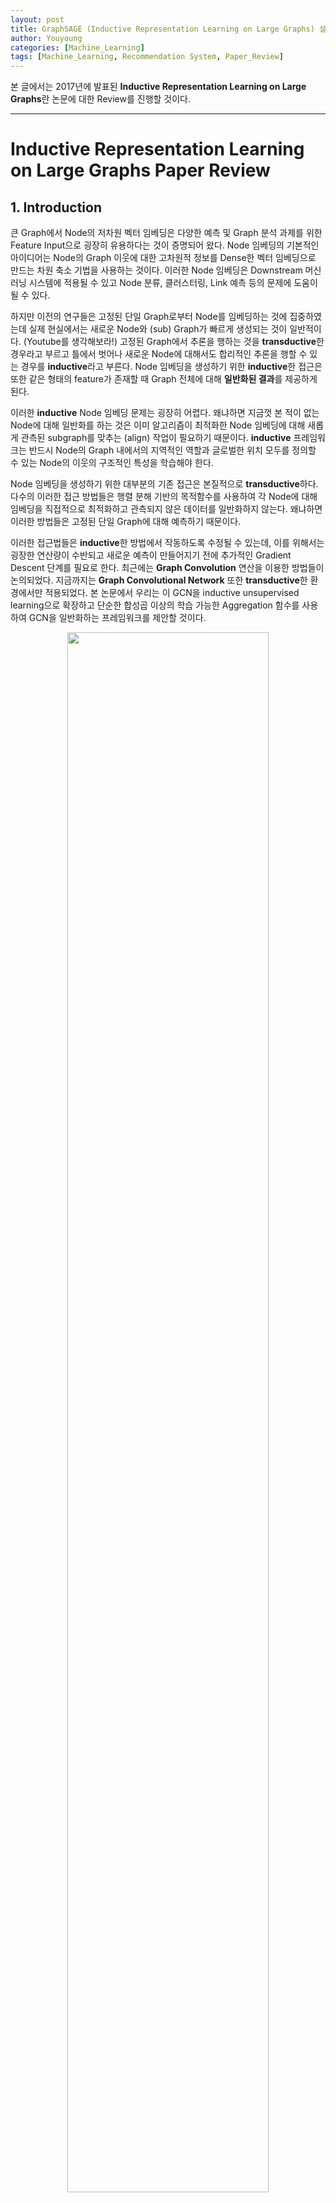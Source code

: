 ```yaml
---
layout: post
title: GraphSAGE (Inductive Representation Learning on Large Graphs) 설명
author: Youyoung
categories: [Machine_Learning]
tags: [Machine_Learning, Recommendation System, Paper_Review]
---
```


본 글에서는 2017년에 발표된 **Inductive Representation Learning on Large Graphs**란 논문에 대한 Review를 진행할 것이다.  

---
# Inductive Representation Learning on Large Graphs Paper Review  
## 1. Introduction  
큰 Graph에서 Node의 저차원 벡터 임베딩은 다양한 예측 및 Graph 분석 과제를 위한 Feature Input으로 굉장히 유용하다는 것이 증명되어 왔다. Node 임베딩의 기본적인 아이디어는 Node의 Graph 이웃에 대한 고차원적 정보를 Dense한 벡터 임베딩으로 만드는 차원 축소 기법을 사용하는 것이다. 이러한 Node 임베딩은 Downstream 머신러닝 시스템에 적용될 수 있고 Node 분류, 클러스터링, Link 예측 등의 문제에 도움이 될 수 있다.  

하지만 이전의 연구들은 고정된 단일 Graph로부터 Node를 임베딩하는 것에 집중하였는데 실제 현실에서는 새로운 Node와 (sub) Graph가 빠르게 생성되는 것이 일반적이다. (Youtube를 생각해보라!) 고정된 Graph에서 추론을 행하는 것을 **transductive**한 경우라고 부르고 틀에서 벗어나 새로운 Node에 대해서도 합리적인 추론을 행할 수 있는 경우를 **inductive**라고 부른다. Node 임베딩을 생성하기 위한 **inductive**한 접근은 또한 같은 형태의 feature가 존재할 때 Graph 전체에 대해 **일반화된 결과**를 제공하게 된다.  

이러한 **inductive** Node 임베딩 문제는 굉장히 어렵다. 왜냐하면 지금껏 본 적이 없는 Node에 대해 일반화를 하는 것은 이미 알고리즘이 최적화한 Node 임베딩에 대해 새롭게 관측된 subgraph를 맞추는 (align) 작업이 필요하기 때문이다. **inductive** 프레임워크는 반드시 Node의 Graph 내에서의 지역적인 역할과 글로벌한 위치 모두를 정의할 수 있는 Node의 이웃의 구조적인 특성을 학습해야 한다.  

Node 임베딩을 생성하기 위한 대부분의 기존 접근은 본질적으로 **transductive**하다. 다수의 이러한 접근 방법들은 행렬 분해 기반의 목적함수를 사용하여 각 Node에 대해 임베딩을 직접적으로 최적화하고 관측되지 않은 데이터를 일반화하지 않는다. 왜냐하면 이러한 방법들은 고정된 단일 Graph에 대해 예측하기 때문이다.  

이러한 접근법들은 **inductive**한 방법에서 작동하도록 수정될 수 있는데, 이를 위해서는 굉장한 연산량이 수반되고 새로운 예측이 만들어지기 전에 추가적인 Gradient Descent 단계를 필요로 한다. 최근에는 **Graph Convolution** 연산을 이용한 방법들이 논의되었다. 지금까지는 **Graph Convolutional Network** 또한 **transductive**한 환경에서만 적용되었다. 본 논문에서 우리는 이 GCN을 inductive unsupervised learning으로 확장하고 단순한 합성곱 이상의 학습 가능한 Aggregation 함수를 사용하여 GCN을 일반화하는 프레임워크를 제안할 것이다.  

<center><img src="/public/img/Machine_Learning/2020-12-31-Graph Sage/01.JPG" width="80%"></center>  

본 논문에서는 **Inductive Node Embedding**을 위해 일반화된 프레임워크, `Graph Sage`를 제안한다. 이름은 SAmple과 aggreGatE를 결합하였다. 좀 끼워 맞춘 느낌이 들긴 하다. 행렬 분해에 기반한 임베딩 접근법과 달리 관측되지 않은 Node에서도 일반화할 수 있는 임베딩 함수를 학습하기 위해 Node Feature(텍스트, Node 프로필 정보, Node degree 등)를 Leverage한다. 학습 알고리즘에 Node Feature를 통합함으로써 우리는 이웃한 Node Feature의 분포와 각 Node의 이웃에 대한 위상적인 구조를 동시에 학습할 수 있다. 풍부한 Feature를 가진 Graph에 집중하여 우리의 접근법은 또한 (Node Degree와 같이) 모든 Graph에 존재하는 구조적인 Feature를 활용할 수 있다. 따라서 본 논문의 알고리즘은 Node Feature가 존재하지 않는 Graph에도 적용될 수 있다.  

각 Node에 대한 고유의 임베딩 벡터를 학습하는 대신에, 우리는 Node의 지역 이웃으로부터 Feature 정보를 규합하는 **Aggregator Function**의 집합을 학습한다. 중요한 포인트이다. 왜냐하면 이 컨셉을 통해 각 Node에 귀속된 임베딩 벡터의 한계를 돌파할 수 있기 때문이다. 

---
## 2. Related Work  
논문 참조  

---
## 3. Proposed method: GraphSAGE  
우리의 접근법의 가장 중요한 아이디어는 Node의 지역 이웃으로부터 Feature Information을 통합하는 방법에 대해 학습한다는 것이다. 먼저 1.3.1에서는 `GraphSAGE` 모델의 파라미터가 이미 학습되어 있다고 가정하고  `GraphSAGE`의 임베딩 생성 알고리즘에 대해 설명할 것이다. 이후 1.3.2에서는 `Stochastic Gradient Descent`와 `Backpropagation` 기술을 통해 모델이 어떻게 학습되는지 설명할 것이다.  

### 3.1. Embedding Generation (i.e. forward propagation) Algorithm  
본 섹션에서는 일단 모델의 파라미터가 모드 학습되었고 고정되어 있다고 가정하고 Embedding Generation 혹은 Propgation 알고리즘에 대해 설명할 것이다. 일단 2종류의 파라미터가 있다.  

첫 번째는 $K$ 개의 **Aggregator Function**으로, $AGGREGATE_k, \forall k \in \{1, ..., K\}$ 라고 표현되며, 이 함수는 Node 이웃으로부터 정보를 통합하는 역할을 수행한다.  

두 번째는 **Weight Matrices**의 집합으로, $\mathbf{W}^k, \forall k \in \{1, ..., K\}$ 라고 표현되며, 이들은 모델의 다른 layer나 *search depth* 사이에서 정보를 전달하는데 사용된다. 다음은 파라미터 학습 과정을 나타낸 것이다.  

<center><img src="/public/img/Machine_Learning/2020-12-31-Graph Sage/02.JPG" width="80%"></center>  

위에서 확인할 수 있는 직관은 각 iteration 혹은 search depth에서 Node는 그의 지역 이웃으로부터 정보들을 모으고, 이러한 과정이 반복되면서 Node는 Graph의 더 깊은 곳으로부터 정보를 증가시키면서 얻게 된다는 것이다.  

알고리즘1은 Graph 구조와 Node Features가 Input으로 주어졌을 때의 임베딩 생성 과정에 대해 기술하고 있다. 아래에서는 Mini-batch 환경에서 어떻게 일반화할 수 있을지 설명할 것이다. 알고리즘1의 바깥 Loop의 각 단계를 살펴보면, $\mathbf{h}^k$ 는 그 단계에서의 Node의 Representation을 의미한다.  

첫 번째로, 각 Node $v$ 는 그것의 바로 이웃(Immediate Neighborhood)에 속하는 Node들의 Representation을 하나의 벡터 $\mathbf{h}_{\mathcal{N}(v)}^{k-1}$ 로 합산한다. 이 때 이 합산 단계는 바깥 Loop의 이전 반복 단계(k-1)에서 생성된 Representation에 의존하고 $k=0$ 일 때는 Input Node Feature가 Base Representation의 역할을 하게 된다.  

이웃한 Feature 벡터들을 모두 통합한 다음, 모델은 Node의 현재 Representation과 통합된 이웃 벡터를 결합한 뒤 비선형 활성화 함수를 통과시킨다.  

$$ \mathbf{h}_v^{k-1}, \mathbf{h}_{\mathcal{N}(v)}^{k-1} $$  
  

최종적으로 depth $K$ 에 도달하였을 때의 Representation은 아래와 같이 표현할 수 있다.  

$$ \mathbf{z}_v = \mathbf{h}_v^K, \forall v \in \mathcal{V} $$
  

사실 **Aggregator Function**은 다양하게 변형될 수 있으며, 여러 방법에 대해서는 1.3.3에서 다루도록 하겠다.  

알고리즘1을 Mini-batch 환경으로 확장하기 위해서는 우리는 먼저 depth $K$ 까지 필요한 이웃 집합을 추출해야 한다. 이후 안쪽 Loop(알고리즘1의 3번째 줄)를 실행하는데, 이 때 모든 Node를 반복하는 것이 아니라 각 depth에서의 반복(recursion)을 만족하는데 필요한 Represention에 대해서만 계산한다. (Appendix A 참조)  

**Relation to the Weisfeiler-Lehman Isomorphism Test**  
`GraphSAGE` 알고리즘은 개념적으로 Graph Isomorphism(동형 이성)을 테스트하는 고전적일 알고리즘에서 영감을 얻어 만들어졌다. 만약 위에서 확인한 알고리즘1에서 $K= \vert \mathcal{V} \vert$ 로 세팅하고 **Weight Matrices**를 단위 행렬로 설정하고 비선형적이지 않은 적절한 Hash 함수를 Aggregator로 사용한다면, 알고리즘1은 `Naive Vertex Refinement`라고 불리는 **Weisfeiler-Lehman: WL Isomorphism Test**의 Instance라고 생각할 수 있다.  

이 테스트는 몇몇 경우에는 들어맞지 않지만, 여러 종류의 Graph에서는 유효하다. `GraphSAGE`는 Hash 함수를 학습 가능한 신경망 Aggregator로 대체한 WL Test의 연속형 근사에 해당한다. 물론 `GraphSAGE`는 Graph Isomorphism을 테스트하기 위해서 만들어진 것이 아니라 유용한 Node 표현을 생성하기 위함이다. 그럼에도 불구하고 `GraphSAGE`와 고전적인 WL Test 사이의 연결성은 Node 이웃들의 위상적인 구조를 학습하기 위한 본 알고리즘의 디자인의 기저에 깔려 있는 이론적 문맥을 이해하는 데에 있어 큰 도움을 준다.  

**Neighborhood Definition**  
본 연구에서 우리는 알고리즘1에서 기술한 것처럼 모든 이웃 집합을 사용하지 않고 고정된 크기의 이웃 집합을 샘플링하여 사용하였다. 이렇게 함으로써 각 Batch의 계산량을 동일하게 유지할 수 있었다.  

다시 말해, $\mathcal{N}(v)$ 을 집합 $\{u \in \mathcal{V}: (u, v) \in \mathcal{E}\}$ 에서 각 반복 $k$ 에서 고정된 크기로 균일하게 뽑은 Sample이라고 정의할 수 있다.  

이러한 샘플링 과정이 없으며, 각 Batch의 메모리와 실행 시간은 예측하기 힘들며 계산량 또한 엄청나다.  

`GraphSAGE`의 per-batch space와 time complexity는 $O(\prod_{i=1}^K S_i)$ 로 고정되어 있으며, $S_i, i \in \{1, ..., K\}$와 $K$ 는 User-specified 상수이다.  

실제 적용할 때, $K=2$ 와 $S_1 * S_2 <= 500$ 으로 했을 때 좋은 성능을 보였다. (자세한 사항은 1.4.4를 참조)  

### 3.2. Learning the Paremeters of GraphSAGE  
완전한 비지도 학습 상황에서 유용하고 예측 능력이 있는 Representation을 학습하기 위해 우리는 Graph 기반의 Loss 함수를 $\mathbf{z}_u, \forall u \in \mathcal{V}$ 라는 Output Represnetation에 적용하고, Weight Matrices $\mathbf{W}^k, \forall k \in \{1, ..., K\}$ 및 Stochastic Gradient Descent를 통해 Aggregator Funciton의 파라미터를 튜닝해야 한다.  

Graph 기반의 Loss 함수는 인접한 Node들이 유사한 Representation을 갖도록 하게 하고 서로 멀리 떨어져 있는 Node들은 다른 Representation을 갖게 만든다.  

$$ J_{\mathcal{G}} = \log (\sigma (\mathbf{z}_u^T \mathbf{z}_v)) - Q \cdot \mathbb{E}_{v_n \sim P_n(v)} \log (\sigma (\mathbf{z}_u^T \mathbf{z}_{v_n}))  $$  

이 때 $v$ 는 고정된 길이의 **Random Walk** 에서 $u$ 근처에서 동시에 발생한 Node를 의미한다. $P_n$ 은 Negative Sampling Distribution을 $Q$ 는 Negative Sample의 개수를 의미한다.  

중요한 것은 이전의 여러 임베딩 방법론에서와는 다르게, Loss 함수에 집어넣는 Representation $\mathbf{z}_u$ 가 Embedding Look-up을 통해 각 Node를 위한 고유의 Embedding을 학습하는 방식으로 형성되지 않는다. Node의 지역 이웃 안에서 포함된 feature로 부터 생성된다. (the representations z are generated from the features contained within a node's local neighborhood)  

이러한 비지도 학습 세팅은 Node Feature가 서비스 혹은 정적인 Repository에 있는 downstream 머신러닝 application에 적용될 때의 상황을 모방하게 된다. 위에서 설명한 Representation이 특정한, 구체적인 downstream task에 이용되어야 할 경우, 앞서 보았던 비지도 Loss는 그 일에 더욱 적합한 (예: cross-entropy loss) 목적함수로 대체되거나 변형될 수 있을 것이다.  

### 3.3. Aggregator Architectures  
N차원의 격자 구조 데이터를 이용한 머신러닝 예(텍스트, 이미지 등)들과 달리, Node의 이웃들은 자연적인 어떤 순서를 갖고 있지 않다. 따라서 알고리즘1에서 보았던 **Aggregator Function**은 반드시 순서가 정해져있지 않은 벡터의 집합에 대해 연산을 수행해야 한다.  

이상적으로는 **Aggregator Function**이 여전히 학습이 가능하고 수준 높은 Representational Capacity를 갖고 있으면서도 대칭적인 형태를 띠고 있으면 좋을 것이다. Input이 순서를 바꿔도 상관 없게 말이다.  

**Aggregator Funcion**의 대칭성은 우리의 신경망 모델이 임의의 순서를 갖고 있는 Node 이웃 feature 집합에도 학습/적용될 수 있게 한다. 본 논문은 이에 대해 3가지 후보를 검증해 보았다.  

**1) Mean Aggregator**  
단지 $h_u^{k-1}, \forall u \in \mathcal{N}(v)$ 에 있는 벡터의 원소 평균을 취한 함수이다.  

Mean Aggregator는 Transductive GCN 프레임워크에서 사용되는 합성곱 순전파 규칙을 거의 따른다. 특히 우리는 알고리즘의 4~5줄을 다음과 같이 변형하면 GCN의 inductive한 변형 버전을 만들어낼 수 있다.  

$$ h_v^k \leftarrow \sigma ( \mathbf{W} \cdot mean( \{ h_v^{k-1} \} \cup \{ h_u^{k-1} \} ), $$  

$$ \forall u \in \mathcal{N}(v) $$  

우리는 위 식이 `Localized Spectral Convolution`의 개략적인 선형 근사이기 때문에 이를 수정된 평균 기반 Aggregator Convolutional이라고 부를 것이다. (Modified Mean-based Aggregator Convolutional)  


**2) LSTM Aggregator**  
앞서 확인한 형태에 비해 조금 더 복잡한 형태의 함수이다. LSTM의 경우 표현력에 있어서 장점을 지니지만 본질적으로 대칭적이지 않기 때문에 permutation invariant 하지 않다.  

따라서 본 논문에서는 LSTM을 Node의 이웃의 Random Permutation에 적용함으로써 순서가 없는 벡터 집합에 대해서도 LSTM이 잘 동작하도록 하였다.  


**3) Pooling Aggregator**  
Pooling Aggregator는 대칭적이면서도 학습 가능하다. 각 이웃의 벡터는 독립적으로 fully-connected된 신경망에 투입된다. 이후 이웃 집합에 **Elementwise max-pooling** 연산이 적용되어 정보를 통합한다.  

$$ AGGREGATE^{pool}_k = max(\{ \sigma (\mathbf{W}_{pool} \mathbf{h}_{u_i}^k + \mathbf{b}) \}) $$  

$$ \forall u_i \in \mathcal{N}(v) $$  

이론 상으로 max-pooling 이전에 여러 겹의 layer를 쌓을 수도 있지만, 본 논문에서는 간단히 1개의 layer 만을 사용하였는데, 이 방법은 효율성 측면에서 더 나은 모습을 보여준다.  

계산된 각 피쳐에 대해 max-pooling 연산을 적용함으로써 모델은 이웃 집합의 다른 측면을 효과적으로 잡아내게 된다. 물론 이 때 어떠한 대칭 벡터 함수든지 max 연산자 대신 사용할 수 있다.  

본 논문에서는 max-pooling과 mean-pooling 사이에 있어 큰 차이를 발견하지 못하였고 이후 논문에서는 max-pooling을 적용하는 것으로 과정을 통일하였다.  


---
## 4. Experiments  
본 논문에서 `GraphSAGE`의 성능은 총 3가지의 벤치마크 task에서 평가되었다.  

(1) Web of Science citation 데이터셋을 활용하여 학술 논문을 여러 다른 분류하는 것  

(2) Reddit에 있는 게시물들이 속한 커뮤니티를 구분하는 것  

(3) 다양한 생물학적 Protein-protein interaction 그래프 속에서 protein 함수를 구별하는 것  

본 챕터의 경우 논문을 직접 참고하길 바라며, 몇 가지 포인트에 대해서만 정리를 하도록 하겠다.  

일단, `GraphSAGE`의 비교 군으로 총 4가지 방법론이 사용되었다. 완전 무작위, 그래프 구조를 고려하지 않고 raw feature만을 사용한 로지스틱 회귀, DeepWalk 그리고 마지막으로 DeepWalk + raw features, 이렇게 4가지이다.  

`GraphSAGE`도 총 4가지 스타일을 실험하였다. GCN구조, mean aggregator 구조, LSTM aggregator 구조, pooling aggregator 구조 이렇게 4가지이다. vanilla Gradient Descent Optimizer를 사용한 DeepWalk를 제외하고는 모두 **Adam Opimizer**를 적용하였다. 또한 공평한 비교를 위해 모든 모델은 동일한 미니배치 환경에서 작동하였다.  

아래는 테스트 결과이다.  

<center><img src="/public/img/Machine_Learning/2020-12-31-Graph Sage/03.JPG" width="80%"></center>  

LSTM, Pooling 기반의 Aggregator가 가장 좋은 성능을 보여주었다. K=2로 설정하는 것이 효율성 측면에서 좋은 모습을 보여주었고, 이웃 개체들을 sub-sampling하는 것은 비록 분산을 크게 만들지만 시간을 크게 단축되기 때문에 꼭 필요한 단계라고 할 수 있겠다. 

---
## 5. Theoretical Analysis  
본 Chapter에서는 어떻게 `GraphSAGE`가 내재적으로는 feature에 의존하면서도 Graph 구조에 대해 학습할 수 있는지에 대해 설명하도록 하겠다.  

케이스 스터디의 일환으로, 본 논문에서는 `GraphSAGE`가 Node의 `Clustering Coefficient`를 예측할 수 있는지에 대해 알아보았다. `Clustering Coefficient`는 Node의 지역 이웃들이 얼마나 잘 모여있는지를 측정하는 기준이며 더욱 복잡한 구조적 모티프를위한 토대 역할을 한다.  

우리는 `GraphSAGE`의 임베딩 생성 알고리즘(1.3.1의 알고리즘1)이 `Clustering Coefficient`를 근사할 수 있음을 증명할 수 있다.  

**Theorem 1**  
$x_v$ 가 알고리즘1에서의 feature input을 의미한다고 하자. 모든 Node 쌍에 대해 아래와 같은 조건을 만족하는 고정된 양의 상수 $C$ 가 존재한다고 가정한다.  

$$ C \in \mathbb{R}^+, \Vert x_v - x_{v^{'}} \Vert_2 > C $$  

$K = 4$ 반복 후에 알고리즘1에 대한 파라미터 학습이 이루어졌을 때 $\forall \epsilon > 0$ 에 대해 아래 식이 존재한다.  

$$ \vert z_v - c_v \vert < \epsilon, \forall v \in \mathcal{V} $$  

이 때 $z_v$ 는 알고리즘1에 의해 생성된 최종 아웃풋 벡터, 즉 Embedding 벡터이고 $c_v$ 는 `Clustering Coefficient`을 의미한다.  

위 정리는, 만약 모든 Node의 feature가 고유한 값을 가질 때, Graph 속에서 `Clustering Coefficient`을 근사할 수 있는 파라미터 세팅이 존재함을 의미한다. 이에 대한 증명은 Appendix에서 확인할 수 있다.  

증명의 기본적인 아이디어는, 각 Node가 고유한 feature representation을 갖고 있다면 우리는 Node를 indicator 벡터로 연결시키고 이 Node의 이웃을 찾는 방법에 대해 학습할 수 있다는 것이다. 또한 이 증명을 통해 위 정리는 **Pooling Aggregator**의 몇몇 특징에 의존적임을 밝혔는데, 이를 통해 **Pooling**을 이용한 GraphSAGE가 다른 GCN이나 Mean-based Aggregator에 비해 더 좋은 성능을 보여준다는 인사이트를 얻을 수 있다.  

---
## 6. Conclusion  
`GraphSAGE`는 directed 혹은 multi-model graph를 통합하는 것과 같이 무궁무진한 발전 가능성이 있는 모델이다. 최적화를 위해 Non-uniform Neighborhood Sampling 함수를 연구해보는 것과 같이 굉장히 흥미로운 주제들도 남아있다.  


---
# Reference  
1) [논문 원본](https://arxiv.org/abs/1706.02216)  
2) [논문 원본 내 참고 사이트](https://snap.stanford.edu/graphsage/)  
3) [논문 저자 깃헙](https://github.com/williamleif/GraphSAGE)  
